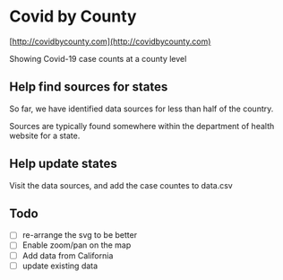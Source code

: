 # Covid by County

[http://covidbycounty.com](http://covidbycounty.com)

Showing Covid-19 case counts at a county level

## Help find sources for states

So far, we have identified data sources for less than half of the country.

Sources are typically found somewhere within the department of health website for a state.

## Help update states

Visit the data sources, and add the case countes to data.csv

## Todo

- [ ] re-arrange the svg to be better
- [ ] Enable zoom/pan on the map
- [ ] Add data from California
- [ ] update existing data
